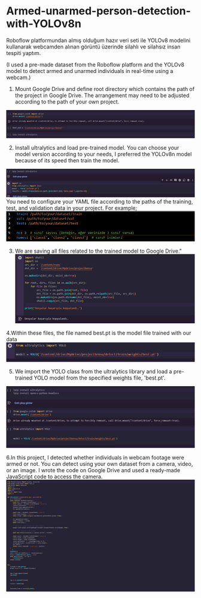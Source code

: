 # Armed-unarmed-person-detection-with-YOLOv8n
Roboflow platformundan almış olduğum hazır veri seti ile YOLOv8 modelini kullanarak webcamden alınan görüntü üzerinde silahlı ve silahsız insan tespiti yaptım. 

(I used a pre-made dataset from the Roboflow platform and the YOLOv8 model to detect armed and unarmed individuals in real-time using a webcam.)

1. Mount Google Drive and define root directory which contains the path of the project in Google Drive. The arrangement may need to be adjusted according to the path of your own project.
<img src="mount.png" width="auto">

2. Install ultralytics and load pre-trained model. You can choose your model version according to your needs, I preferred the YOLOv8n model because of its speed then train the model.
<img src="resim_2024-08-14_185939440.png" width="auto">
You need to configure your YAML file according to the paths of the training, test, and validation data in your project. For example;
<img src="yaml.PNG" width="auto">

3. We are saving all files related to the trained model to Google Drive."
   <img src="copyfiles.png" width="auto">
   
4.Within these files, the file named best.pt is the model file trained with our data
<img src="bestpt.png" width="auto">

5. We import the YOLO class from the ultralytics library and load a pre-trained YOLO model from the specified weights file, 'best.pt'.
<img src="usingmodel.png" width="auto">

6.In this project, I detected whether individuals in webcam footage were armed or not. You can detect using your own dataset from a camera, video, or an image. I wrote the code on Google Drive and used a ready-made JavaScript code to access the camera.
<img src="camera.png" width="auto">
